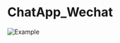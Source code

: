 # ChatApp_Wechat
![Example](https://github.com/Tann666/ChatApp_Wechat/assets/125041097/008391f0-6d24-4872-b62f-75410564973c)
